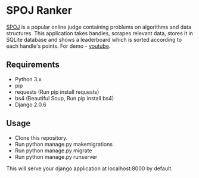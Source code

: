 # SPOJ Ranker
[SPOJ](https://www.spoj.com/) is a popular online judge containing problems on algorithms and data structures. This application takes handles, scrapes relevant data, stores it in SQLite database and shows a leaderboard which is sorted according to each handle's points. For demo - [youtube](https://www.youtube.com/watch?v=hPNCQe4x_T4&feature=youtu.be).

## Requirements
* Python 3.x
* pip
* requests (Run pip install requests)
* bs4 (Beautiful Soup, Run pip install bs4)
* Django 2.0.6

## Usage
* Clone this repository.
* Run python manage.py makemigrations
* Run python manage.py migrate
* Run python manage.py runserver

This will serve your django application at localhost:8000 by default.

